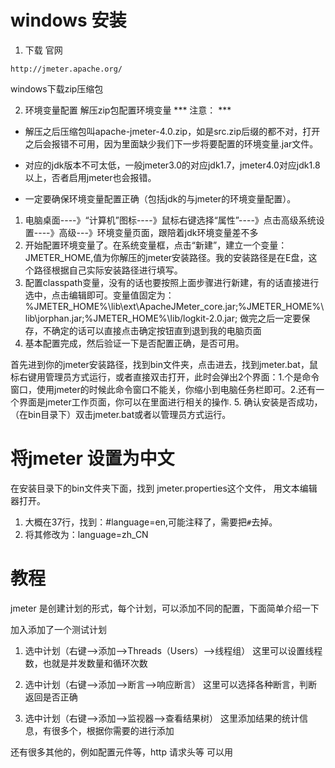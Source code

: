 
# windows 安装
1. 下载
官网
```
http://jmeter.apache.org/
```
windows下载zip压缩包

2. 环境变量配置
解压zip包配置环境变量
***  注意： ***
- 解压之后压缩包叫apache-jmeter-4.0.zip，如是src.zip后缀的都不对，打开之后会报错不可用，因为里面缺少我们下一步将要配置的环境变量.jar文件。

- 对应的jdk版本不可太低，一般jmeter3.0的对应jdk1.7，jmeter4.0对应jdk1.8以上，否者启用jmeter也会报错。

- 一定要确保环境变量配置正确（包括jdk的与jmeter的环境变量配置）。


1. 电脑桌面----》“计算机”图标----》鼠标右键选择“属性”----》点击高级系统设置----》高级---》环境变量页面，跟陪着jdk环境变量差不多
2. 开始配置环境变量了。在系统变量框，点击“新建”，建立一个变量：JMETER_HOME,值为你解压的jmeter安装路径。我的安装路径是在E盘，这个路径根据自己实际安装路径进行填写。
3. 配置classpath变量，没有的话也要按照上面步骤进行新建，有的话直接进行选中，点击编辑即可。变量值固定为：%JMETER_HOME%\lib\ext\ApacheJMeter_core.jar;%JMETER_HOME%\lib\jorphan.jar;%JMETER_HOME%\lib/logkit-2.0.jar;  做完之后一定要保存，不确定的话可以直接点击确定按钮直到退到我的电脑页面
4. 基本配置完成，然后验证一下是否配置正确，是否可用。

首先进到你的jmeter安装路径，找到bin文件夹，点击进去，找到jmeter.bat，鼠标右键用管理员方式运行，或者直接双击打开，此时会弹出2个界面：1.个是命令窗口，使用jmeter的时候此命令窗口不能关，你缩小到电脑任务栏即可。2.还有一个界面是jmeter工作页面，你可以在里面进行相关的操作.
5. 确认安装是否成功，（在bin目录下）双击jmeter.bat或者以管理员方式运行。

# 将jmeter 设置为中文
在安装目录下的bin文件夹下面，找到 jmeter.properties这个文件，
用文本编辑器打开。
1. 大概在37行，找到：#language=en,可能注释了，需要把`#`去掉。
2. 将其修改为：language=zh_CN

# 教程
jmeter 是创建计划的形式，每个计划，可以添加不同的配置，下面简单介绍一下

加入添加了一个测试计划
1. 选中计划（右键-->添加-->Threads（Users）-->线程组）
这里可以设置线程数，也就是并发数量和循环次数

2. 选中计划（右键-->添加-->断言-->响应断言）
这里可以选择各种断言，判断返回是否正确

3. 选中计划（右键-->添加-->监视器-->查看结果树）
这里添加结果的统计信息，有很多个，根据你需要的进行添加

还有很多其他的，例如配置元件等，http 请求头等 可以用



